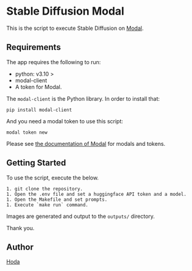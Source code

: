 # Stable Diffusion Modal

This is the script to execute Stable Diffusion on [Modal](https://modal.com/).

## Requirements

The app requires the following to run:

- python: v3.10 >
- modal-client
- A token for Modal.

The `modal-client` is the Python library. In order to install that:

```
pip install modal-client
```

And you need a modal token to use this script:

```
modal token new
```

Please see [the documentation of Modal](https://modal.com/docs/guide) for modals and tokens.

## Getting Started

To use the script, execute the below.

```
1. git clone the repository.
1. Open the .env file and set a huggingface API token and a model.
1. Open the Makefile and set prompts.
1. Execute `make run` command.
```

Images are generated and output to the `outputs/` directory.

Thank you.

## Author

[Hoda](https://hodalog.com)
